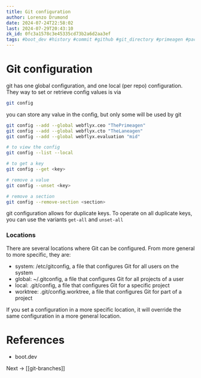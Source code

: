 ```yaml
---
title: Git configuration
author: Lorenzo Drumond
date: 2024-07-24T22:58:02
last: 2024-07-29T20:43:10
zk_id: 0fc3a1578c3e45335cd73b2a6d2aa3ef
tags: #boot_dev #history #commit #github #git_directory #primeagen #packed #programming #plumbing #states #optimal #git #configuration #compressed #repos #index #snapshot #working_tree #computer_science #repository #workflow #stage #logs
---
```



# Git configuration

git has one global configuration, and one local (per repo) configuration. They way to set or retrieve config values is via

```bash
git config
```

you can store any value in the config, but only some will be used by git

```bash
git config --add --global webflyx.ceo "ThePrimeagen"
git config --add --global webflyx.cto "TheLaneagen"
git config --add --global webflyx.evaluation "mid"

# to view the config
git config --list --local

# to get a key
git config --get <key>

# remove a value
git config --unset <key>

# remove a section
git config --remove-section <section>
```

git configuration allows for duplicate keys. To operate on all duplicate keys, you can use the variants `get-all` and `unset-all`

### Locations

There are several locations where Git can be configured. From more general to more specific, they are:

- system: /etc/gitconfig, a file that configures Git for all users on the system
- global: ~/.gitconfig, a file that configures Git for all projects of a user
- local: .git/config, a file that configures Git for a specific project
- worktree: .git/config.worktree, a file that configures Git for part of a project

If you set a configuration in a more specific location, it will override the same configuration in a more general location.



# References

- boot.dev

Next -> [[git-branches]]
